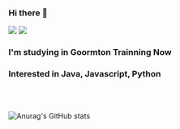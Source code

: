 ### Hi there 👋
<img src="https://img.shields.io/badge/GoormtonTrainning-AEDDEF?style=flat-square&logo=googlecloud&logoColor=white"/> <img src="https://img.shields.io/badge/paewhal20@gmail.com-EA4335?style=flat-square&logo=gmail&logoColor=white"/>
### I'm studying in Goormton Trainning Now
### Interested in Java, Javascript, Python  
<br/>
<br/>  

![Anurag's GitHub stats](https://github-readme-stats.vercel.app/api?username=JinhwanB&show_icons=true&theme=radical)
